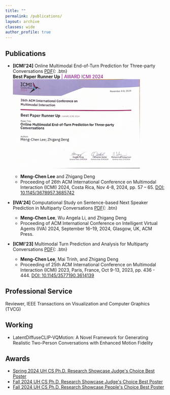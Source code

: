 ```yaml
---
title: ""
permalink: /publications/
layout: archive
classes: wide
author_profile: true
---
```


## **Publications**
- **[ICMI'24]** Online Multimodal End-of-Turn Prediction for Three-party Conversations [PDF](https://graphics.cs.uh.edu/wp-content/papers/2024/2024-ICMI-OnlineTurnPrediction.pdf){: .btn} <br>
**Best Paper Runner Up**  <span style="color:purple">| AWARD ICMI 2024</span> <br>
    <img src="/assets/images/ICMI_Certificate.jpeg" alt="Certificate" width="400"/>
  + **Meng-Chen Lee** and Zhigang Deng 
  + Proceeding of 26th ACM International Conference on Multimodal Interaction (ICMI) 2024, Costa Rica, Nov 4-8, 2024, pp. 57 – 65. [DOI: 10.1145/3678957.3685742](https://doi.org/10.1145/3678957.3685742)

- **[IVA'24]** Computational Study on Sentence-based Next Speaker Prediction in Multiparty Conversations [PDF](https://graphics.cs.uh.edu/wp-content/papers/2024/2024-IVA-SetenceLevelNextSpeakerStudy.pdf){: .btn} 
  + **Meng-Chen Lee**, Wu Angela Li, and Zhigang Deng 
  + Proceeding of ACM International Conference on Intelligent Virtual Agents (IVA) 2024, September 16–19, 2024, Glasgow, UK, ACM Press.

- **[ICMI'23]** Multimodal Turn Prediction and Analysis for Multiparty Conversations [PDF](https://graphics.cs.uh.edu/wp-content/uploads/papers/2023/2023-ICMI-MultimodalTurnAnalysis.pdf){: .btn} 
  + **Meng-Chen Lee**, Mai Trinh, and Zhigang Deng 
  + Proceeding of 25th ACM International Conference on Multimodal Interaction (ICMI) 2023, Paris, France, Oct 9-13, 2023, pp. 436 - 444. [DOI: 10.1145/3577190.3614139](https://dl.acm.org/doi/10.1145/3577190.3614139)

## **Professional Service**

Reviewer, IEEE Transactions on Visualization and Computer Graphics (TVCG) 

## **Working**

- LatentDiffuseCLIP-VQMotion: A Novel Framework for Generating Realistic Two-Person Conversations with Enhanced Motion Fidelity

## Awards

- [Spring 2024 UH CS Ph.D. Research Showcase Judge's Choice Best Poster](https://uh.edu/nsm/computer-science/events/phd-showcase/)
- [Fall 2024 UH CS Ph.D. Research Showcase Judge's Choice Best Poster](https://uh.edu/nsm/computer-science/events/phd-showcase/)
- [Fall 2024 UH CS Ph.D. Research Showcase People's Choice Best Poster](https://uh.edu/nsm/computer-science/events/phd-showcase/)
